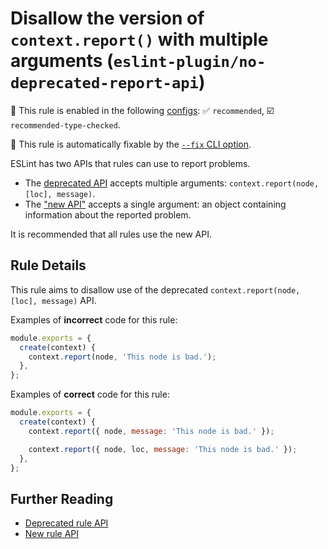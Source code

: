 # Disallow the version of `context.report()` with multiple arguments (`eslint-plugin/no-deprecated-report-api`)

💼 This rule is enabled in the following [configs](https://github.com/eslint-community/eslint-plugin-eslint-plugin#presets): ✅ `recommended`, ☑️ `recommended-type-checked`.

🔧 This rule is automatically fixable by the [`--fix` CLI option](https://eslint.org/docs/latest/user-guide/command-line-interface#--fix).

<!-- end auto-generated rule header -->

ESLint has two APIs that rules can use to report problems.

- The [deprecated API](http://eslint.org/docs/developer-guide/working-with-rules-deprecated) accepts multiple arguments: `context.report(node, [loc], message)`.
- The ["new API"](http://eslint.org/docs/developer-guide/working-with-rules#contextreport) accepts a single argument: an object containing information about the reported problem.

It is recommended that all rules use the new API.

## Rule Details

This rule aims to disallow use of the deprecated `context.report(node, [loc], message)` API.

Examples of **incorrect** code for this rule:

```js
module.exports = {
  create(context) {
    context.report(node, 'This node is bad.');
  },
};
```

Examples of **correct** code for this rule:

```js
module.exports = {
  create(context) {
    context.report({ node, message: 'This node is bad.' });

    context.report({ node, loc, message: 'This node is bad.' });
  },
};
```

## Further Reading

- [Deprecated rule API](http://eslint.org/docs/developer-guide/working-with-rules-deprecated)
- [New rule API](http://eslint.org/docs/developer-guide/working-with-rules)
